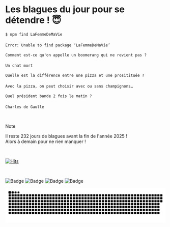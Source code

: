 
<h1>Les blagues du jour pour se détendre ! 😇</h1>

```diff
$ npm find LaFemmeDeMaVie

Error: Unable to find package ‘LaFemmeDeMaVie’
```

```diff
Comment est-ce qu'on appelle un boomerang qui ne revient pas ?

Un chat mort
```

```diff
Quelle est la différence entre une pizza et une prositituée ?

Avec la pizza, on peut choisir avec ou sans champignons…
```

```diff
Quel président bande 2 fois le matin ?

Charles de Gaulle
```

<br/>

> [!NOTE]
> Il reste 232 jours de blagues avant la fin de l'année 2025 ! <br/>
> Alors à demain pour ne rien manquer !

<br/>


[![Hits](https://hits.seeyoufarm.com/api/count/incr/badge.svg?url=https%3A%2F%2Fgithub.com%2FClems02%2Fhit-counter&count_bg=%23003E80&title_bg=%235C9FE1&icon=powershell.svg&icon_color=%23FFFFFF&title=Visite&edge_flat=false)](https://hits.seeyoufarm.com)


<br/>


![Badge](https://img.shields.io/badge/Last%20updated%20on-white?style=for-the-badge&logo=clockify)   ![Badge](https://img.shields.io/badge/14/05-white?style=for-the-badge) ![Badge](https://img.shields.io/badge/at-white?style=for-the-badge) ![Badge](https://img.shields.io/badge/03:27-white?style=for-the-badge)


<p align="center">
 <img width="1000" src="assets/github-snake.svg" alt="snake"/>
</p>
